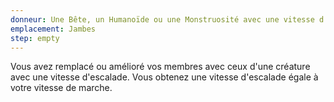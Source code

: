 ```yaml
---
donneur: Une Bête, un Humanoïde ou une Monstruosité avec une vitesse d'escalade
emplacement: Jambes
step: empty
---
```

Vous avez remplacé ou amélioré vos membres avec ceux d'une créature avec une vitesse d'escalade. Vous obtenez une vitesse d'escalade égale à votre vitesse de marche.